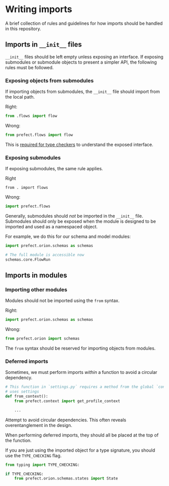 # Writing imports

A brief collection of rules and guidelines for how imports should be handled in this repository.

## Imports in `__init__` files

`__init__` files should be left empty unless exposing an interface. If exposing submodules or submodule objects to present a simpler API, the following rules must be followed.

### Exposing objects from submodules

If importing objects from submodules, the `__init__` file should import from the local path.

Right:

```python
from .flows import flow
```

Wrong:

```python
from prefect.flows import flow
```

This is [required for type checkers](https://github.com/microsoft/pyright/blob/main/docs/typed-libraries.md#library-interface) to understand the exposed interface.

### Exposing submodules

If exposing submodules, the same rule applies.

Right

```
from . import flows
```

Wrong:

```python
import prefect.flows
```

Generally, submodules should _not_ be imported in the `__init__` file. Submodules should only be exposed when the module is designed to be imported and used as a namespaced object.

For example, we do this for our schema and model modules:

```python
import prefect.orion.schemas as schemas

# The full module is accessible now
schemas.core.FlowRun
```

## Imports in modules

### Importing other modules

Modules should not be imported using the `from` syntax.

Right:

```python
import prefect.orion.schemas as schemas
```

Wrong:

```python
from prefect.orion import schemas
```

The `from` syntax should be reserved for importing objects from modules.

### Deferred imports

Sometimes, we must perform imports _within_ a function to avoid a circular dependency.

```python
# This function in `settings.py` requires a method from the global `context` but the context
# uses settings
def from_context():
    from prefect.context import get_profile_context

    ...
```

Attempt to avoid circular dependencies. This often reveals overentanglement in the design.

When performing deferred imports, they should all be placed at the top of the function.

If you are just using the imported object for a type signature, you should use the `TYPE_CHECKING` flag.

```python
from typing import TYPE_CHECKING:

if TYPE_CHECKING:
    from prefect.orion.schemas.states import State
```
